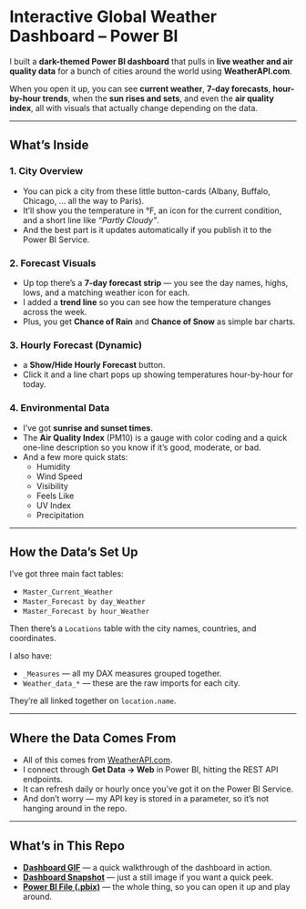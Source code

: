 # Interactive Global Weather Dashboard – Power BI

I built a **dark-themed Power BI dashboard** that pulls in **live weather and air quality data** for a bunch of cities around the world using **WeatherAPI.com**.  

When you open it up, you can see **current weather**, **7-day forecasts**, **hour-by-hour trends**, when the **sun rises and sets**, and even the **air quality index**, all with visuals that actually change depending on the data.

---

##  What’s Inside

### **1. City Overview**
- You can pick a city from these little button-cards (Albany, Buffalo, Chicago, … all the way to Paris).  
- It’ll show you the temperature in °F, an icon for the current condition, and a short line like *“Partly Cloudy”*.  
- And the best part is it updates automatically if you publish it to the Power BI Service.

### **2. Forecast Visuals**
- Up top there’s a **7-day forecast strip** — you see the day names, highs, lows, and a matching weather icon for each.  
- I added a **trend line** so you can see how the temperature changes across the week.  
- Plus, you get **Chance of Rain** and **Chance of Snow** as simple bar charts.

### **3. Hourly Forecast (Dynamic)**
- a **Show/Hide Hourly Forecast** button.  
- Click it and a line chart pops up showing temperatures hour-by-hour for today.

### **4. Environmental Data**
- I’ve got **sunrise and sunset times**.  
- The **Air Quality Index** (PM10) is a gauge with color coding and a quick one-line description so you know if it’s good, moderate, or bad.  
- And a few more quick stats:
  - Humidity  
  - Wind Speed  
  - Visibility  
  - Feels Like  
  - UV Index  
  - Precipitation  

---

## How the Data’s Set Up

I’ve got three main fact tables:
- `Master_Current_Weather`
- `Master_Forecast by day_Weather`
- `Master_Forecast by hour_Weather`

Then there’s a `Locations` table with the city names, countries, and coordinates.  

I also have:
- `_Measures` — all my DAX measures grouped together.
- `Weather_data_*` — these are the raw imports for each city.

They’re all linked together on `location.name`.

---

## Where the Data Comes From

- All of this comes from [WeatherAPI.com](https://www.weatherapi.com/).  
- I connect through **Get Data → Web** in Power BI, hitting the REST API endpoints.  
- It can refresh daily or hourly once you’ve got it on the Power BI Service.  
- And don’t worry — my API key is stored in a parameter, so it’s not hanging around in the repo.

---

## What’s in This Repo

- [**Dashboard GIF**](https://github.com/akshithkamatala/Interactive-Global-Weather-Dashboard/blob/main/Dashboard.gif) — a quick walkthrough of the dashboard in action.  
- [**Dashboard Snapshot**](https://github.com/akshithkamatala/Interactive-Global-Weather-Dashboard/blob/main/Dashboard_snap.png) — just a still image if you want a quick peek.  
- [**Power BI File (.pbix)**](https://github.com/akshithkamatala/Interactive-Global-Weather-Dashboard/blob/main/Weather_Report.pbix) — the whole thing, so you can open it up and play around.  
